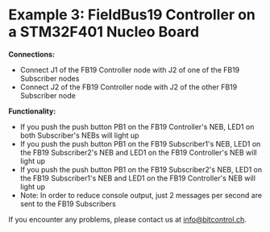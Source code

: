 # Example 3: FieldBus19 Controller on a STM32F401 Nucleo Board

**Connections:**
* Connect J1 of the FB19 Controller node with J2 of one of the FB19 Subscriber nodes
* Connect J2 of the FB19 Controller node with J2 of the other FB19 Subscriber node

**Functionality:**
* If you push the push button PB1 on the FB19 Controller's NEB, LED1 on both Subscriber's NEBs will light up
* If you push the push button PB1 on the FB19 Subscriber1's NEB, LED1 on the FB19 Subscriber2's NEB and LED1 on the FB19 Controller's NEB will light up
* If you push the push button PB1 on the FB19 Subscriber2's NEB, LED1 on the FB19 Subscriber1's NEB and LED1 on the FB19 Controller's NEB will light up
* Note: In order to reduce console output, just 2 messages per second are sent to the FB19 Subscribers

If you encounter any problems, please contact us at info@bitcontrol.ch.
